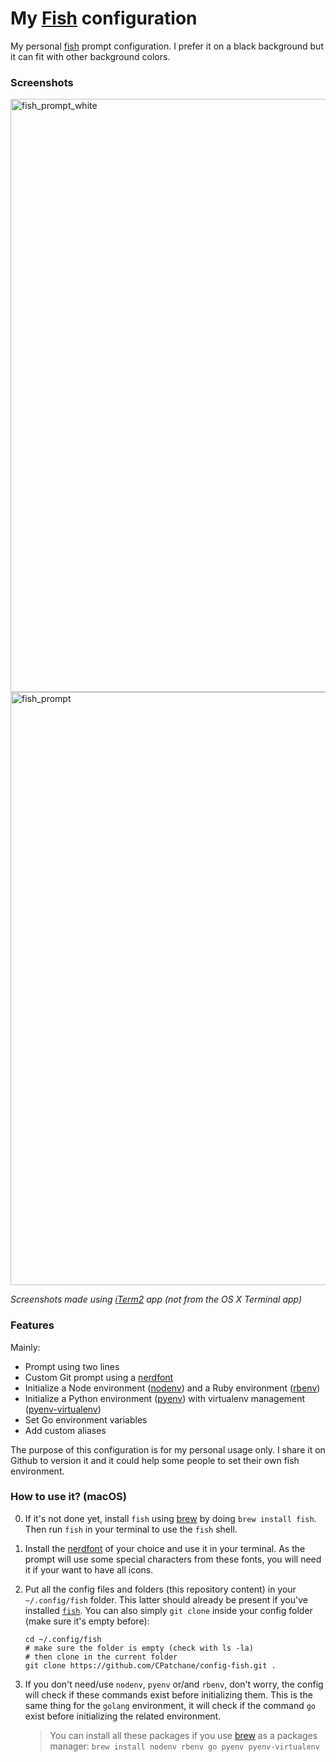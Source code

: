 # My [Fish](<[fish](https://fishshell.com)>) configuration

My personal [fish](https://fishshell.com) prompt configuration. I prefer it on a black background but it can fit with other background colors.

### Screenshots

<img width="949" alt="fish_prompt_white" src="https://user-images.githubusercontent.com/10224453/34644867-544fe49c-f33f-11e7-8206-2d7bc8114058.png">

<img width="949" alt="fish_prompt" src="https://user-images.githubusercontent.com/10224453/34644826-625a95b0-f33e-11e7-9d10-90415e2b2f51.png">

_Screenshots made using [iTerm2](https://iterm2.com/downloads.html) app (not from the OS X Terminal app)_

### Features

Mainly:

- Prompt using two lines
- Custom Git prompt using a [nerdfont](https://github.com/ryanoasis/nerd-fonts)
- Initialize a Node environment ([nodenv](https://github.com/nodenv/nodenv)) and a Ruby environment ([rbenv](https://github.com/rbenv/rbenv))
- Initialize a Python environment ([pyenv](https://github.com/pyenv/pyenv)) with virtualenv management ([pyenv-virtualenv](https://github.com/pyenv/pyenv-virtualenv))
- Set Go environment variables
- Add custom aliases

The purpose of this configuration is for my personal usage only. I share it on Github to version it and it could help some people to set their own fish environment.

### How to use it? (macOS)

0.  If it's not done yet, install `fish` using [brew](https://brew.sh) by doing `brew install fish`. Then run `fish` in your terminal to use the `fish` shell.

1.  Install the [nerdfont](https://github.com/ryanoasis/nerd-fonts) of your choice and use it in your terminal. As the prompt will use some special characters from these fonts, you will need it if your want to have all icons.

1.  Put all the config files and folders (this repository content) in your `~/.config/fish` folder. This latter should already be present if you've installed [`fish`](https://fishshell.com). You can also simply `git clone` inside your config folder (make sure it's empty before):

    ```
    cd ~/.config/fish
    # make sure the folder is empty (check with ls -la)
    # then clone in the current folder
    git clone https://github.com/CPatchane/config-fish.git .
    ```

1.  If you don't need/use `nodenv`, `pyenv` or/and `rbenv`, don't worry, the config will check if these commands exist before initializing them. This is the same thing for the `golang` environment, it will check if the command `go` exist before initializing the related environment.

    > You can install all these packages if you use [brew](https://brew.sh) as a packages manager: `brew install nodenv rbenv go pyenv pyenv-virtualenv`
